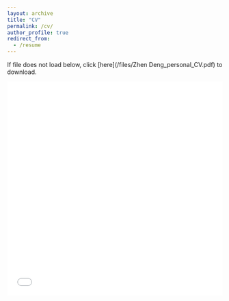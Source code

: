 ```yaml
---
layout: archive
title: "CV"
permalink: /cv/
author_profile: true
redirect_from:
  - /resume
---
```

If file does not load below, click [here](/files/Zhen Deng_personal_CV.pdf) to download.

<iframe src="/files/Zhen Deng_personal_CV.pdf" width="100%" height="500" frameborder="no" border="0" marginwidth="0" marginheight="0"></iframe>


